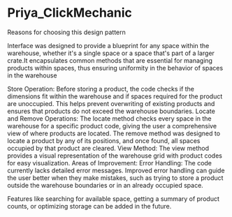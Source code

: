 # Priya_ClickMechanic
Reasons for choosing this design pattern 

Interface was designed to provide a blueprint for any space within the warehouse, whether it's a single space or a space that's part of a larger crate.It encapsulates common methods that are essential for managing products within spaces, thus ensuring uniformity in the behavior of spaces in the warehouse

Store Operation:
Before storing a product, the code checks if the dimensions fit within the warehouse and if spaces required for the product are unoccupied.
This helps prevent overwriting of existing products and ensures that products do not exceed the warehouse boundaries.
Locate and Remove Operations:
The locate method checks every space in the warehouse for a specific product code, giving the user a comprehensive view of where products are located.
The remove method was designed to locate a product by any of its positions, and once found, all spaces occupied by that product are cleared.
View Method:
The view method provides a visual representation of the warehouse grid with product codes for easy visualization.
Areas of Improvement:
Error Handling:
The code currently lacks detailed error messages. Improved error handling can guide the user better when they make mistakes, such as trying to store a product outside the warehouse boundaries or in an already occupied space.


Features like searching for available space, getting a summary of product counts, or optimizing storage  can be added in the future.
